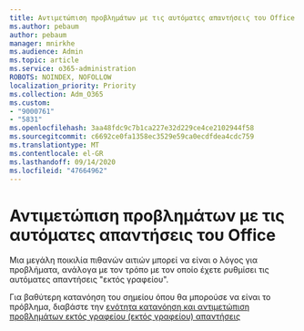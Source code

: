 ```yaml
---
title: Αντιμετώπιση προβλημάτων με τις αυτόματες απαντήσεις του Office
ms.author: pebaum
author: pebaum
manager: mnirkhe
ms.audience: Admin
ms.topic: article
ms.service: o365-administration
ROBOTS: NOINDEX, NOFOLLOW
localization_priority: Priority
ms.collection: Adm_O365
ms.custom:
- "9000761"
- "5831"
ms.openlocfilehash: 3aa48fdc9c7b1ca227e32d229ce4ce2102944f58
ms.sourcegitcommit: c6692ce0fa1358ec3529e59ca0ecdfdea4cdc759
ms.translationtype: MT
ms.contentlocale: el-GR
ms.lasthandoff: 09/14/2020
ms.locfileid: "47664962"
---
```

# <a name="troubleshooting-out-of-office-automatic-replies"></a>Αντιμετώπιση προβλημάτων με τις αυτόματες απαντήσεις του Office

Μια μεγάλη ποικιλία πιθανών αιτιών μπορεί να είναι ο λόγος για προβλήματα, ανάλογα με τον τρόπο με τον οποίο έχετε ρυθμίσει τις αυτόματες απαντήσεις "εκτός γραφείου".

Για βαθύτερη κατανόηση του σημείου όπου θα μπορούσε να είναι το πρόβλημα, διαβάστε την  [ενότητα κατανόηση και αντιμετώπιση προβλημάτων εκτός γραφείου (εκτός γραφείου) απαντήσεις](https://techcommunity.microsoft.com/t5/exchange-team-blog/understanding-and-troubleshooting-out-of-office-oof-replies/ba-p/1411972)